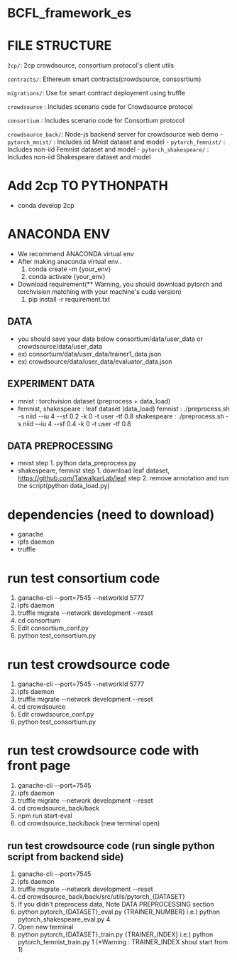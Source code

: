 # BCFL_framework_es

# FILE STRUCTURE
`2cp/`: 2cp crowdsource, consortium protocol's client utils

`contracts/`: Ethereum smart contracts(crowdsource, consosrtium)

`migrations/`: Use for smart contract deployment using truffle

`crowdsource` : Includes scenario code for Crowdsource protocol

`consortium` : Includes scenario code for Consortium protocol

`crowdsource_back/`: Node-js backend server for crowdsource web demo
    - `pytorch_mnist/` : Includes iid Mnist dataset and model
    - `pytorch_femnist/` : Includes non-iid Femnist dataset and model
    - `pytorch_shakespeare/` : Includes non-iid Shakespeare dataset and model

# Add 2cp TO PYTHONPATH
- conda develop 2cp

# ANACONDA ENV
- We recommend ANACONDA virtual env
- After making anaconda virtual env..
    1. conda create -m {your_env}
    2. conda activate {your_env}
- Download requirement(** Warning, you should download pytorch and torchvision matching with your machine's cuda version)
    1. pip install -r requirement.txt

## DATA
- you should save your data below consortium/data/user_data or crowdsource/data/user_data
- ex) consortium/data/user_data/trainer1_data.json
- ex)  crowdsource/data/user_data/evaluator_data.json

## EXPERIMENT DATA
- mnist : torchvision dataset (preprocess + data_load)
- femnist, shakespeare : leaf dataset (data_load)
    femnist : ./preprocess.sh -s niid --iu 4 --sf 0.2  -k 0 -t user -tf 0.8
    shakespeare : ./preprocess.sh -s niid --iu 4 --sf 0.4  -k 0 -t user -tf 0.8

## DATA PREPROCESSING
- mnist
    step 1. python data_preprocess.py
- shakespeare, femnist 
    step 1. download leaf dataset, https://github.com/TalwalkarLab/leaf
    step 2. remove annotation and run the script(python data_load.py)

# dependencies (need to download)
- ganache
- ipfs daemon
- truffle




# run test consortium code
1. ganache-cli --port=7545 --networkId 5777
2. ipfs daemon
3. truffle migrate --network development --reset
4. cd consortium
5. Edit consortium_conf.py
6. python test_consortium.py

# run test crowdsource code
1. ganache-cli --port=7545 --networkId 5777
2. ipfs daemon
3. truffle migrate --network development --reset
4. cd crowdsource
5. Edit crowdsource_conf.py
6. python test_consortium.py

# run test crowdsource code with front page
1. ganache-cli --port=7545
2. ipfs daemon
3. truffle migrate --network development --reset
4. cd crowdsource_back/back
5. npm run start-eval
6. cd crowdsource_back/back (new terminal open)

## run test crowdsource code (run single python script from backend side)
1. ganache-cli --port=7545
2. ipfs daemon
3. truffle migrate --network development --reset
4. cd crowdsource_back/back/src/utils/pytorch_{DATASET}
5. If you didn't preprocess data, Note DATA PREPROCESSING section
6. python pytorch_{DATASET}_eval.py {TRAINER_NUMBER}
        i.e.) python pytorch_shakespeare_eval.py 4
7. Open new terminal
8. python pytorch_{DATASET}_train.py {TRAINER_INDEX}
    i.e.) python pytorch_femnist_train.py 1 
        (*Warning : TRAINER_INDEX shoul start from 1)